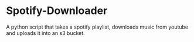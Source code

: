# Spotify-Downloader
A python script that takes a spotify playlist, downloads music from youtube and uploads it into an s3 bucket.
